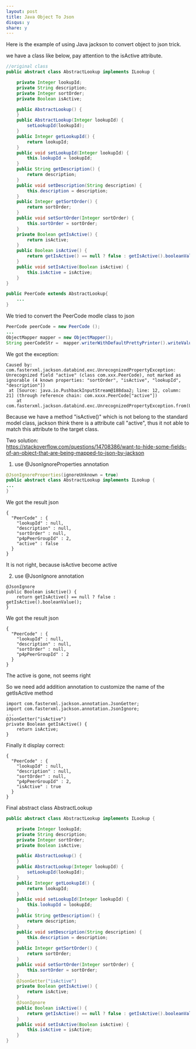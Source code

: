 ```yaml
---
layout: post
title: Java Object To Json
disqus: y
share: y
---
```


Here is the example of using Java jackson to convert object to json trick.

we have a class like below, pay attention to the isActive attribute.
```java
//original class
public abstract class AbstractLookup implements ILookup {

	private Integer lookupId;
	private String description;
	private Integer sortOrder;
	private Boolean isActive;

	public AbstractLookup() {
	}
	public AbstractLookup(Integer lookupId) {
		setLookupId(lookupId);
	}
	public Integer getLookupId() {
		return lookupId;
	}
	public void setLookupId(Integer lookupId) {
		this.lookupId = lookupId;
	}
	public String getDescription() {
		return description;
	}
	public void setDescription(String description) {
		this.description = description;
	}
	public Integer getSortOrder() {
		return sortOrder;
	}
	public void setSortOrder(Integer sortOrder) {
		this.sortOrder = sortOrder;
	}
	private Boolean getIsActive() {
		return isActive;
	}
	public Boolean isActive() {
		return getIsActive() == null ? false : getIsActive().booleanValue();
	}
	public void setIsActive(Boolean isActive) {
		this.isActive = isActive;
	}
}

public PeerCode extends AbstractLookup{
	...
}
```

We tried to convert the PeerCode modle class to json
```java
PeerCode peerCode = new PeerCode ();
...
ObjectMapper mapper = new ObjectMapper();
String peerCodeStr =  mapper.writerWithDefaultPrettyPrinter().writeValueAsString(peerCode);
```

We got the exception:
```
Caused by: com.fasterxml.jackson.databind.exc.UnrecognizedPropertyException: Unrecognized field "active" (class com.xxx.PeerCode), not marked as ignorable (4 known properties: "sortOrder", "isActive", "lookupId", "description"])
 at [Source: java.io.PushbackInputStream@188daa2; line: 12, column: 21] (through reference chain: com.xxxx.PeerCode["active"])
	at com.fasterxml.jackson.databind.exc.UnrecognizedPropertyException.from(UnrecognizedPropertyException.java:51)
```

Because we have a method "isActive()" which is not belong to the standard model class, jackson think there is a attribute call "active", thus it not able to match this attribute to the target class.

Two solution:	
https://stackoverflow.com/questions/14708386/want-to-hide-some-fields-of-an-object-that-are-being-mapped-to-json-by-jackson
	
1. use @JsonIgnoreProperties annotation
```java
@JsonIgnoreProperties(ignoreUnknown = true)
public abstract class AbstractLookup implements ILookup {
...
}
```
We got the result json
```
{
  "PeerCode" : {
    "lookupId" : null,
    "description" : null,
    "sortOrder" : null,
    "p4pPeerGroupId" : 2,
    "active" : false
  }
}
```
It is not right, because isActive become active

2. use @JsonIgnore annotation
```
@JsonIgnore
public Boolean isActive() {
	return getIsActive() == null ? false : getIsActive().booleanValue();
}
```
We got the result json
```
{
  "PeerCode" : {
    "lookupId" : null,
    "description" : null,
    "sortOrder" : null,
    "p4pPeerGroupId" : 2
  }
}
```
The active is gone, not seems right

So we need add addition annotation to customize the name of the getIsActive method
```
import com.fasterxml.jackson.annotation.JsonGetter;
import com.fasterxml.jackson.annotation.JsonIgnore;
...
@JsonGetter("isActive")
private Boolean getIsActive() {
	return isActive;
}
```
Finally it display correct:
```
{
  "PeerCode" : {
    "lookupId" : null,
    "description" : null,
    "sortOrder" : null,
    "p4pPeerGroupId" : 2,
    "isActive" : true
  }
}
```

Final abstract class AbstractLookup
```java
public abstract class AbstractLookup implements ILookup {

	private Integer lookupId;
	private String description;
	private Integer sortOrder;
	private Boolean isActive;

	public AbstractLookup() {
	}
	public AbstractLookup(Integer lookupId) {
		setLookupId(lookupId);
	}
	public Integer getLookupId() {
		return lookupId;
	}
	public void setLookupId(Integer lookupId) {
		this.lookupId = lookupId;
	}
	public String getDescription() {
		return description;
	}
	public void setDescription(String description) {
		this.description = description;
	}
	public Integer getSortOrder() {
		return sortOrder;
	}
	public void setSortOrder(Integer sortOrder) {
		this.sortOrder = sortOrder;
	}
	@JsonGetter("isActive")
	private Boolean getIsActive() {
		return isActive;
	}
	@JsonIgnore
	public Boolean isActive() {
		return getIsActive() == null ? false : getIsActive().booleanValue();
	}
	public void setIsActive(Boolean isActive) {
		this.isActive = isActive;
	}
}
```
